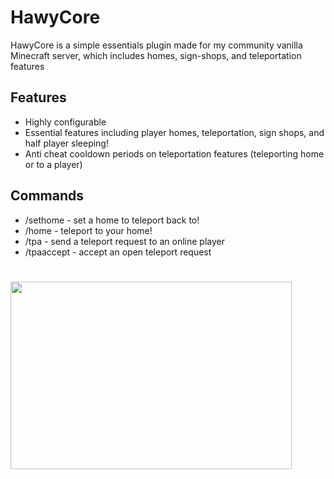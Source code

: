 # HawyCore
HawyCore is a simple essentials plugin made for my community vanilla Minecraft server, which includes homes, sign-shops, and teleportation features

## Features
* Highly configurable
* Essential features including player homes, teleportation, sign shops, and half player sleeping!
* Anti cheat cooldown periods on teleportation features (teleporting home or to a player)

## Commands
* /sethome - set a home to teleport back to!
* /home - teleport to your home!
* /tpa <player> - send a teleport request to an online player
* /tpaaccept - accept an open teleport request

#
<img src="https://github.com/Tezk/TezkCore/blob/58c2fe214d24307f42b3e45425f9560ab853d187/tezkcoremotd.gif" width="450" height="300" />
